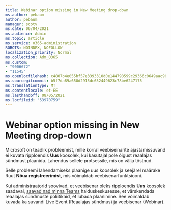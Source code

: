 ```yaml
---
title: Webinar option missing in New Meeting drop-down
ms.author: pebaum
author: pebaum
manager: scotv
ms.date: 06/04/2021
ms.audience: Admin
ms.topic: article
ms.service: o365-administration
ROBOTS: NOINDEX, NOFOLLOW
localization_priority: Normal
ms.collection: Adm_O365
ms.custom:
- "9006672"
- "11545"
ms.openlocfilehash: c4807b4e055bf57e3393310d0e144798599c29366c0649aac989b1f802f51c76
ms.sourcegitcommit: b5f7da89a650d2915dc652449623c78be6247175
ms.translationtype: MT
ms.contentlocale: et-EE
ms.lasthandoff: 08/05/2021
ms.locfileid: "53970759"
---
```

# <a name="webinar-option-missing-in-new-meeting-drop-down"></a>Webinar option missing in New Meeting drop-down

Microsoft on teadlik probleemist, mille korral veebiseinarite ajastamissuvand ei kuvata ripploendis **Uus** koosolek, kui kasutajal pole õigust reaalajas sündmust plaanida. Lahendus sellele protsessile, mis on välja tõstnud.

Selle probleemi lahendamiseks plaanige uus koosolek ja seejärel määrake Ruut **Nõua registreerimist**, mis võimaldab veebisenarfunktsiooni.

Kui administraatorid soovivad, et veebisenar oleks ripploendis **Uus** koosolek saadaval, [saavad nad minna Teams](https://admin.teams.microsoft.com/policies/broadcasts) halduskeskusesse, et värskendada reaalajas sündmuste poliitikaid, et lubada plaanimine. See võimaldab kuvada ka suvandi Live Event (Reaalajas sündmus) ja veebisenar (Webinar).